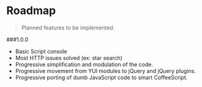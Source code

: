 Roadmap
=======

 > Planned features to be implemented.

###1.0.0
- Basic Script console
- Most HTTP issues solved (ex: star search)
- Progressive simplification and modulation of the code.
- Progressive movement from YUI modules to jQuery and jQuery plugins.
- Progressive porting of dumb JavaScript code to smart CoffeeScript.
